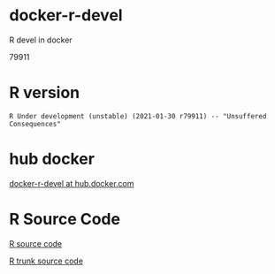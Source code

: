 docker-r-devel
==============

R devel in docker

79911

R version
=========

```
R Under development (unstable) (2021-01-30 r79911) -- "Unsuffered Consequences"
```

hub docker
==========

[docker-r-devel at hub.docker.com](https://hub.docker.com/r/manabuishii/docker-r-devel/)

R Source Code
=============

[R source code](https://svn.r-project.org/R/)

[R trunk source code](https://svn.r-project.org/R/trunk/)
